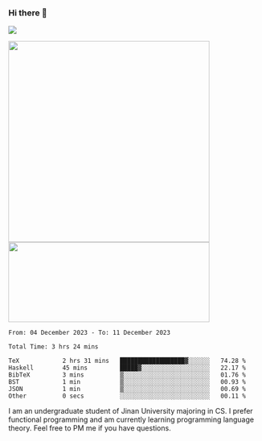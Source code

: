 ### Hi there 👋

<!--
**pe200012/pe200012** is a ✨ _special_ ✨ repository because its `README.md` (this file) appears on your GitHub profile.

Here are some ideas to get you started:

- 🔭 I’m currently working on ...
- 🌱 I’m currently learning ...
- 👯 I’m looking to collaborate on ...
- 🤔 I’m looking for help with ...
- 💬 Ask me about ...
- 📫 How to reach me: ...
- 😄 Pronouns: ...
- ⚡ Fun fact: ...
-->
![](https://www.codewars.com/users/pe200012/badges/large)
<p>
    <img width="400em" src="https://github-readme-stats-git-masterrstaa-rickstaa.vercel.app/api?username=pe200012&show_icons=true&icon_color=f44336&title_color=757de8&rank_icon=github">
    <img width="400em" height="159em" src="https://github-readme-stats-git-masterrstaa-rickstaa.vercel.app/api/top-langs/?username=pe200012&hide=html,cmake,css&title_color=757de8&layout=compact">
</p>

<!--START_SECTION:waka-->

```all_time
From: 04 December 2023 - To: 11 December 2023

Total Time: 3 hrs 24 mins

TeX            2 hrs 31 mins   ██████████████████▓░░░░░░   74.28 %
Haskell        45 mins         █████▓░░░░░░░░░░░░░░░░░░░   22.17 %
BibTeX         3 mins          ▒░░░░░░░░░░░░░░░░░░░░░░░░   01.76 %
BST            1 min           ▒░░░░░░░░░░░░░░░░░░░░░░░░   00.93 %
JSON           1 min           ▒░░░░░░░░░░░░░░░░░░░░░░░░   00.69 %
Other          0 secs          ░░░░░░░░░░░░░░░░░░░░░░░░░   00.11 %
```

<!--END_SECTION:waka-->

I am an undergraduate student of Jinan University majoring in CS. I prefer functional programming and am currently learning programming language theory. Feel free to PM me if you have questions.
